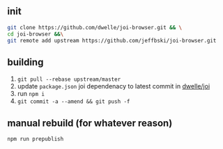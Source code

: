 ## init

```bash
git clone https://github.com/dwelle/joi-browser.git && \
cd joi-browser &&\
git remote add upstream https://github.com/jeffbski/joi-browser.git
```

## building

1. `git pull --rebase upstream/master`
2. update `package.json` joi dependenacy to latest commit in [dwelle/joi](https://github.com/dwelle/joi)
3. run `npm i`
4. `git commit -a --amend && git push -f`

## manual rebuild (for whatever reason)

```bash
npm run prepublish
```
